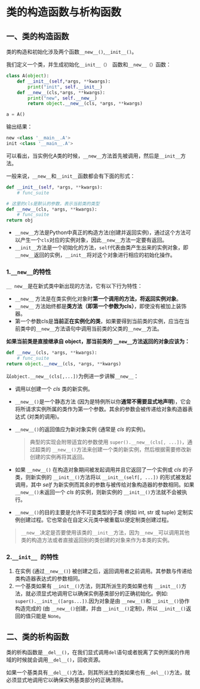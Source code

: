 # 类的构造函数与析构函数

## 一、类的构造函数

类的构造和初始化涉及两个函数`__new__()`,`__init__()`。

我们定义一个类，并生成初始化`__init__（） `函数和`__new__（）`函数：

```python
class A(object):
    def __init__(self,*args, **kwargs):
        print("init", self.__init__)
    def __new__(cls,*args, **kwargs):
        print("new", self.__new__)
        return object.__new__(cls, *args, **kwargs)

a = A()
```

输出结果：

```python
new <class '__main__.A'>
init <class '__main__.A'>
```

可以看出，当实例化A类的时候，`__new__`方法首先被调用，然后是`__init__`方法。

一般来说，`__new__`和`__init__`函数都会有下面的形式：

```python
def __init__(self, *args, **kwargs):
    # func_suite

# 这里的cls是默认的参数，表示当前类的类型
def __new__(cls, *args, **kwargs):
    # func_suite
return obj
```

- `__new__`方法是Python中真正的构造方法(创建并返回实例)，通过这个方法可以产生一个`cls`对应的实例对象，因此`__new__`方法一定要有返回。
- `__init__`方法是一个初始化的方法，`self`代表由类产生出来的实例对象，即`__new__`返回的实例，`__init__`将对这个对象进行相应的初始化操作。

### 1.`__new__`的特性

`__ new__`是在新式类中新出现的方法，它有以下行为特性：

- `__new__` 方法是在类实例化对象时**第一个调用的方法，将返回实例对象**。
- `__new__` 方法始终都是**类方法（即第一个参数为cls）**，即使没有被加上装饰器。
- 第一个参数cls是**当前正在实例化的类**，如果要得到当前类的实例，应当在当前类中的`__new__`方法语句中调用当前类的父类的`__new__`方法。

**如果当前类是直接继承自 object，那当前类的 `__new__`方法返回的对象应该为：**

```python
def __new__(cls, *args, **kwargs):
    # func_suite
return object.__new__(cls, *args, **kwargs)
```

以`object.__new__(cls[,...])`为例进一步讲解`__new__`：

+ 调用以创建一个 *cls* 类的新实例。

+ `__new__()`是一个静态方法 (因为是特例所以你**通常不需要显式地声明**)，它会将所请求实例所属的类作为第一个参数。其余的参数会被传递给对象构造器表达式 (对类的调用)。

+ `__new__()`的返回值应为新对象实例 (通常是 *cls* 的实例)。

  > 典型的实现会附带适宜的参数使用 `super().__new__(cls[, ...])`，通过超类的 `__new__()`方法来创建一个类的新实例，然后根据需要修改新创建的实例再将其返回。

+ 如果 `__new__()` 在构造对象期间被发起调用并且它返回了一个实例或 *cls* 的子类，则新实例的 `__init__()`方法将以 `__init__(self[, ...])` 的形式被发起调用，其中 *self* 为新实例而其余的参数与被传给对象构造器的参数相同。如果 `__new__()`未返回一个 *cls* 的实例，则新实例的 `__init__()`方法就不会被执行。

+ `__new__()`的目的主要是允许不可变类型的子类 (例如 int, str 或 tuple) 定制实例创建过程。它也常会在自定义元类中被重载以便定制类创建过程。

> `__new__`决定是否要使用该类的`__init__`方法，因为`__new__`可以调用其他类的构造方法或者直接返回别的类创建的对象来作为本类的实例。

### 2.`__init__ `的特性

1. 在实例 (通过`__new__()`) 被创建之后，返回调用者之前调用。其参数与传递给类构造器表达式的参数相同。
2. 一个基类如果有 `__init__()`方法，则其所派生的类如果也有 `__init__()`方法，就必须显式地调用它以确保实例基类部分的正确初始化。例如: `super().__init__([args...])`.因为对象是由 `__new__()`和 `__init__()`协作构造完成的 (由 `__new__()`创建，并由 `__init__()`定制)，所以 `__init__()`返回的值只能是 `None`。



## 二、类的析构函数

类的析构函数是`__del__()`，在我们显式调用`del`语句或者脱离了实例所属的作用域的时候就会调用`__del__()`，回收资源。

 如果一个基类具有`__del__()`方法，则其所派生的类如果也有`__del__()`方法，就必须显式地调用它以确保实例基类部分的正确清除。